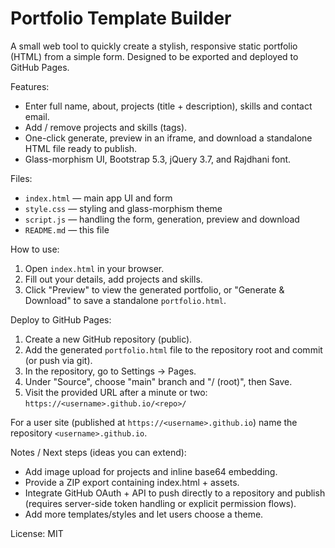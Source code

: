 # Portfolio Template Builder

A small web tool to quickly create a stylish, responsive static portfolio (HTML) from a simple form. Designed to be exported and deployed to GitHub Pages.

Features:
- Enter full name, about, projects (title + description), skills and contact email.
- Add / remove projects and skills (tags).
- One-click generate, preview in an iframe, and download a standalone HTML file ready to publish.
- Glass-morphism UI, Bootstrap 5.3, jQuery 3.7, and Rajdhani font.

Files:
- `index.html` — main app UI and form
- `style.css` — styling and glass-morphism theme
- `script.js` — handling the form, generation, preview and download
- `README.md` — this file

How to use:
1. Open `index.html` in your browser.
2. Fill out your details, add projects and skills.
3. Click "Preview" to view the generated portfolio, or "Generate & Download" to save a standalone `portfolio.html`.

Deploy to GitHub Pages:
1. Create a new GitHub repository (public).
2. Add the generated `portfolio.html` file to the repository root and commit (or push via git).
3. In the repository, go to Settings → Pages.
4. Under "Source", choose "main" branch and "/ (root)", then Save.
5. Visit the provided URL after a minute or two: `https://<username>.github.io/<repo>/`

For a user site (published at `https://<username>.github.io`) name the repository `<username>.github.io`.

Notes / Next steps (ideas you can extend):
- Add image upload for projects and inline base64 embedding.
- Provide a ZIP export containing index.html + assets.
- Integrate GitHub OAuth + API to push directly to a repository and publish (requires server-side token handling or explicit permission flows).
- Add more templates/styles and let users choose a theme.

License: MIT